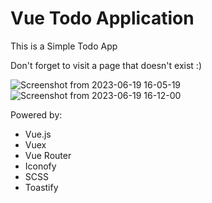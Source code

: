 <h1>Vue Todo Application</h1>

<p>This is a Simple Todo App</p>
<p>Don't forget to visit a page that doesn't exist :)</p>

![Screenshot from 2023-06-19 16-05-19](https://github.com/betterhell/vue-todo/assets/94512220/2ddd0642-d28c-476e-8ed2-3a7dbeee990b)
![Screenshot from 2023-06-19 16-12-00](https://github.com/betterhell/vue-todo/assets/94512220/4f3252fe-6a18-4244-a90c-b9ac4cd57e20)

Powered by: 
<ul>
<li>Vue.js</li>
<li>Vuex</li>
<li>Vue Router</li>
<li>Iconofy</li>
<li>SCSS</li>
<li>Toastify</li>
</ul>

